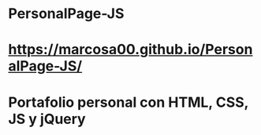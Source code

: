 # PersonalPage-JS
# https://marcosa00.github.io/PersonalPage-JS/


# Portafolio personal con HTML, CSS, JS y jQuery